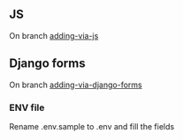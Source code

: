 ## JS
On branch [adding-via-js](https://github.com/YaraslavBondar/boya22/tree/adding-via-js)

## Django forms
On branch [adding-via-django-forms](https://github.com/YaraslavBondar/boya22/tree/adding-via-django-forms)


### ENV file
Rename .env.sample to .env and fill the fields